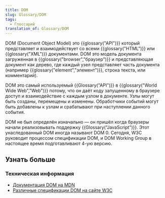 ```yaml
---
title: DOM
slug: Glossary/DOM
tags:
  - Глоссарий
translation_of: Glossary/DOM
---
```


DOM (Document Object Model) это {{glossary("API")}} который представляет и взаимодействует со всеми {{glossary("HTML")}} или {{glossary("XML")}} документами. DOM это модель документа загруженная в {{glossary("browser","браузер")}} и представляющая документ как дерево, где каждый узел представляет часть документа (например {{glossary("element","элемент")}}, строка текста, или комментарий).

DOM это самый используемый {{Glossary("API")}} в {{glossary("World Wide Web","Web")}} потому, что он даёт коду запущенному в браузере доступ и взаимодействие с каждым узлом в документе. Узлы могут быть созданы, перемещены и изменены. Обработчики событий могут быть добавлены к узлам и срабатывают при наступлении данного события.

DOM не был определён изначально — он пришёл когда браузеры начали реализовывать поддержку {{Glossary("JavaScript")}}. Этот унаследованный DOM иногда называют DOM 0. Сегодня, W3C руководит процессом спецификации DOM, и DOM Working Group в настоящее время подготавливают 4-ую версию.

## Узнать больше

### Техническая информация

- [Документация DOM на MDN](/ru/docs/DOM)
- [Различные спецификации DOM на сайте W3C](http://www.w3.org/DOM/DOMTR)
